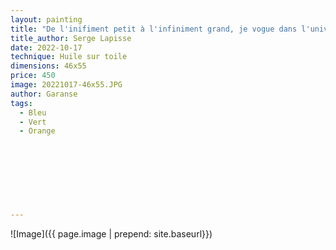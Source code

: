 ```yaml
---
layout: painting
title: "De l'inifiment petit à l'infiniment grand, je vogue dans l'univers, entre ciel et terre. "                     
title_author: Serge Lapisse                                      
date: 2022-10-17
technique: Huile sur toile 
dimensions: 46x55
price: 450
image: 20221017-46x55.JPG
author: Garanse
tags:
  - Bleu
  - Vert
  - Orange
  
  
  
  
  
  
  
  
---
```

![Image]({{ page.image | prepend: site.baseurl}})

